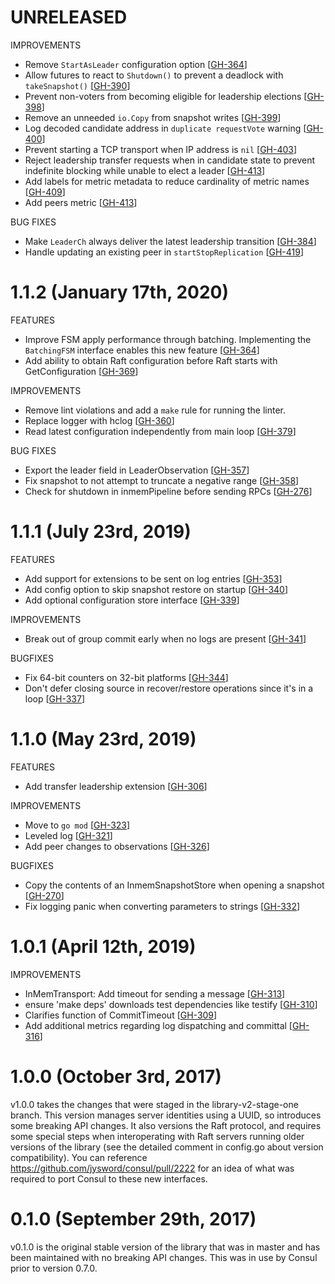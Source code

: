 # UNRELEASED

IMPROVEMENTS

* Remove `StartAsLeader` configuration option [[GH-364](https://github.com/jysword/raft/pull/386)]
* Allow futures to react to `Shutdown()` to prevent a deadlock with `takeSnapshot()` [[GH-390](https://github.com/jysword/raft/pull/390)]
* Prevent non-voters from becoming eligible for leadership elections [[GH-398](https://github.com/jysword/raft/pull/398)]
* Remove an unneeded `io.Copy` from snapshot writes [[GH-399](https://github.com/jysword/raft/pull/399)]
* Log decoded candidate address in `duplicate requestVote` warning [[GH-400](https://github.com/jysword/raft/pull/400)]
* Prevent starting a TCP transport when IP address is `nil` [[GH-403](https://github.com/jysword/raft/pull/403)]
* Reject leadership transfer requests when in candidate state to prevent indefinite blocking while unable to elect a leader [[GH-413](https://github.com/jysword/raft/pull/413)]
* Add labels for metric metadata to reduce cardinality of metric names [[GH-409](https://github.com/jysword/raft/pull/409)]
* Add peers metric [[GH-413](https://github.com/jysword/raft/pull/431)]

BUG FIXES

* Make `LeaderCh` always deliver the latest leadership transition [[GH-384](https://github.com/jysword/raft/pull/384)]
* Handle updating an existing peer in `startStopReplication` [[GH-419](https://github.com/jysword/raft/pull/419)]

# 1.1.2 (January 17th, 2020)

FEATURES

* Improve FSM apply performance through batching. Implementing the `BatchingFSM` interface enables this new feature [[GH-364](https://github.com/jysword/raft/pull/364)]
* Add ability to obtain Raft configuration before Raft starts with GetConfiguration [[GH-369](https://github.com/jysword/raft/pull/369)]

IMPROVEMENTS

* Remove lint violations and add a `make` rule for running the linter.
* Replace logger with hclog [[GH-360](https://github.com/jysword/raft/pull/360)]
* Read latest configuration independently from main loop [[GH-379](https://github.com/jysword/raft/pull/379)]

BUG FIXES

* Export the leader field in LeaderObservation [[GH-357](https://github.com/jysword/raft/pull/357)]
* Fix snapshot to not attempt to truncate a negative range [[GH-358](https://github.com/jysword/raft/pull/358)]
* Check for shutdown in inmemPipeline before sending RPCs [[GH-276](https://github.com/jysword/raft/pull/276)]

# 1.1.1 (July 23rd, 2019)

FEATURES

* Add support for extensions to be sent on log entries [[GH-353](https://github.com/jysword/raft/pull/353)]
* Add config option to skip snapshot restore on startup [[GH-340](https://github.com/jysword/raft/pull/340)]
* Add optional configuration store interface [[GH-339](https://github.com/jysword/raft/pull/339)]

IMPROVEMENTS

* Break out of group commit early when no logs are present [[GH-341](https://github.com/jysword/raft/pull/341)]

BUGFIXES

* Fix 64-bit counters on 32-bit platforms [[GH-344](https://github.com/jysword/raft/pull/344)]
* Don't defer closing source in recover/restore operations since it's in a loop [[GH-337](https://github.com/jysword/raft/pull/337)]

# 1.1.0 (May 23rd, 2019)

FEATURES

* Add transfer leadership extension [[GH-306](https://github.com/jysword/raft/pull/306)]

IMPROVEMENTS

* Move to `go mod` [[GH-323](https://github.com/jysword/consul/pull/323)]
* Leveled log [[GH-321](https://github.com/jysword/consul/pull/321)]
* Add peer changes to observations [[GH-326](https://github.com/jysword/consul/pull/326)]

BUGFIXES

* Copy the contents of an InmemSnapshotStore when opening a snapshot [[GH-270](https://github.com/jysword/consul/pull/270)]
* Fix logging panic when converting parameters to strings [[GH-332](https://github.com/jysword/consul/pull/332)]

# 1.0.1 (April 12th, 2019)

IMPROVEMENTS

* InMemTransport: Add timeout for sending a message [[GH-313](https://github.com/jysword/raft/pull/313)]
* ensure 'make deps' downloads test dependencies like testify [[GH-310](https://github.com/jysword/raft/pull/310)]
* Clarifies function of CommitTimeout [[GH-309](https://github.com/jysword/raft/pull/309)]
* Add additional metrics regarding log dispatching and committal [[GH-316](https://github.com/jysword/raft/pull/316)]

# 1.0.0 (October 3rd, 2017)

v1.0.0 takes the changes that were staged in the library-v2-stage-one branch. This version manages server identities using a UUID, so introduces some breaking API changes. It also versions the Raft protocol, and requires some special steps when interoperating with Raft servers running older versions of the library (see the detailed comment in config.go about version compatibility). You can reference https://github.com/jysword/consul/pull/2222 for an idea of what was required to port Consul to these new interfaces.

# 0.1.0 (September 29th, 2017)

v0.1.0 is the original stable version of the library that was in master and has been maintained with no breaking API changes. This was in use by Consul prior to version 0.7.0.
